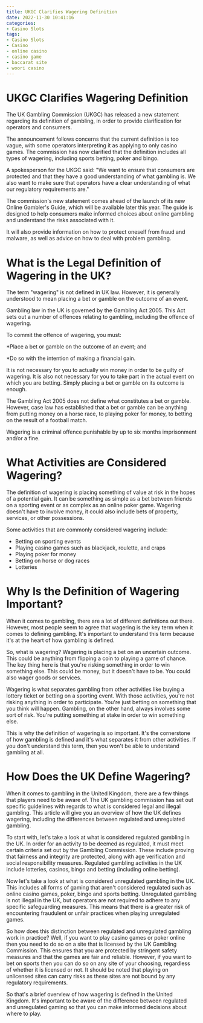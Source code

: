 ```yaml
---
title: UKGC Clarifies Wagering Definition
date: 2022-11-30 10:41:16
categories:
- Casino Slots
tags:
- Casino Slots
- Casino
- online casino
- casino game
- baccarat site
- woori casino
---
```



#  UKGC Clarifies Wagering Definition

The UK Gambling Commission (UKGC) has released a new statement regarding its definition of gambling, in order to provide clarification for operators and consumers.

The announcement follows concerns that the current definition is too vague, with some operators interpreting it as applying to only casino games. The commission has now clarified that the definition includes all types of wagering, including sports betting, poker and bingo.

A spokesperson for the UKGC said: "We want to ensure that consumers are protected and that they have a good understanding of what gambling is. We also want to make sure that operators have a clear understanding of what our regulatory requirements are."

The commission's new statement comes ahead of the launch of its new Online Gambler's Guide, which will be available later this year. The guide is designed to help consumers make informed choices about online gambling and understand the risks associated with it.

It will also provide information on how to protect oneself from fraud and malware, as well as advice on how to deal with problem gambling.

#  What is the Legal Definition of Wagering in the UK?

The term "wagering" is not defined in UK law. However, it is generally understood to mean placing a bet or gamble on the outcome of an event.

Gambling law in the UK is governed by the Gambling Act 2005. This Act sets out a number of offences relating to gambling, including the offence of wagering.

To commit the offence of wagering, you must:

*Place a bet or gamble on the outcome of an event; and

*Do so with the intention of making a financial gain.

It is not necessary for you to actually win money in order to be guilty of wagering. It is also not necessary for you to take part in the actual event on which you are betting. Simply placing a bet or gamble on its outcome is enough.

The Gambling Act 2005 does not define what constitutes a bet or gamble. However, case law has established that a bet or gamble can be anything from putting money on a horse race, to playing poker for money, to betting on the result of a football match.

Wagering is a criminal offence punishable by up to six months imprisonment and/or a fine.

#  What Activities are Considered Wagering?

The definition of wagering is placing something of value at risk in the hopes of a potential gain. It can be something as simple as a bet between friends on a sporting event or as complex as an online poker game. Wagering doesn't have to involve money, it could also include bets of property, services, or other possessions.

Some activities that are commonly considered wagering include:

- Betting on sporting events
- Playing casino games such as blackjack, roulette, and craps
- Playing poker for money
- Betting on horse or dog races
- Lotteries

#  Why Is the Definition of Wagering Important?

When it comes to gambling, there are a lot of different definitions out there. However, most people seem to agree that wagering is the key term when it comes to defining gambling. It's important to understand this term because it's at the heart of how gambling is defined.

So, what is wagering? Wagering is placing a bet on an uncertain outcome. This could be anything from flipping a coin to playing a game of chance. The key thing here is that you're risking something in order to win something else. This could be money, but it doesn't have to be. You could also wager goods or services.

Wagering is what separates gambling from other activities like buying a lottery ticket or betting on a sporting event. With those activities, you're not risking anything in order to participate. You're just betting on something that you think will happen. Gambling, on the other hand, always involves some sort of risk. You're putting something at stake in order to win something else.

This is why the definition of wagering is so important. It's the cornerstone of how gambling is defined and it's what separates it from other activities. If you don't understand this term, then you won't be able to understand gambling at all.

#  How Does the UK Define Wagering?

When it comes to gambling in the United Kingdom, there are a few things that players need to be aware of. The UK gambling commission has set out specific guidelines with regards to what is considered legal and illegal gambling. This article will give you an overview of how the UK defines wagering, including the differences between regulated and unregulated gambling.

To start with, let's take a look at what is considered regulated gambling in the UK. In order for an activity to be deemed as regulated, it must meet certain criteria set out by the Gambling Commission. These include proving that fairness and integrity are protected, along with age verification and social responsibility measures. Regulated gambling activities in the UK include lotteries, casinos, bingo and betting (including online betting).

Now let's take a look at what is considered unregulated gambling in the UK. This includes all forms of gaming that aren't considered regulated such as online casino games, poker, bingo and sports betting. Unregulated gambling is not illegal in the UK, but operators are not required to adhere to any specific safeguarding measures. This means that there is a greater risk of encountering fraudulent or unfair practices when playing unregulated games.

So how does this distinction between regulated and unregulated gambling work in practice? Well, if you want to play casino games or poker online then you need to do so on a site that is licensed by the UK Gambling Commission. This ensures that you are protected by stringent safety measures and that the games are fair and reliable. However, if you want to bet on sports then you can do so on any site of your choosing, regardless of whether it is licensed or not. It should be noted that playing on unlicensed sites can carry risks as these sites are not bound by any regulatory requirements.

So that's a brief overview of how wagering is defined in the United Kingdom. It's important to be aware of the difference between regulated and unregulated gaming so that you can make informed decisions about where to play.